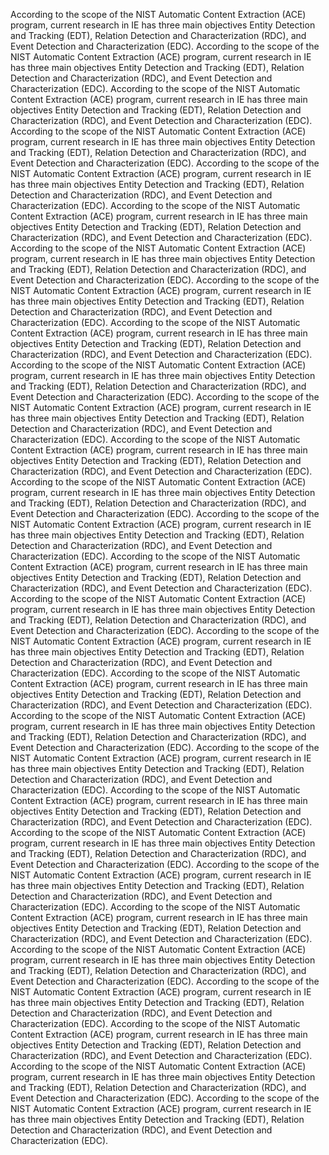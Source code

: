 According to the scope of the NIST Automatic Content Extraction (ACE) program, current research in IE has three main objectives Entity Detection and Tracking (EDT), Relation Detection and Characterization (RDC), and Event Detection and Characterization (EDC).
According to the scope of the NIST Automatic Content Extraction (ACE) program, current research in IE has three main objectives Entity Detection and Tracking (EDT), Relation Detection and Characterization (RDC), and Event Detection and Characterization (EDC).
According to the scope of the NIST Automatic Content Extraction (ACE) program, current research in IE has three main objectives Entity Detection and Tracking (EDT), Relation Detection and Characterization (RDC), and Event Detection and Characterization (EDC).
According to the scope of the NIST Automatic Content Extraction (ACE) program, current research in IE has three main objectives Entity Detection and Tracking (EDT), Relation Detection and Characterization (RDC), and Event Detection and Characterization (EDC).
According to the scope of the NIST Automatic Content Extraction (ACE) program, current research in IE has three main objectives Entity Detection and Tracking (EDT), Relation Detection and Characterization (RDC), and Event Detection and Characterization (EDC).
According to the scope of the NIST Automatic Content Extraction (ACE) program, current research in IE has three main objectives Entity Detection and Tracking (EDT), Relation Detection and Characterization (RDC), and Event Detection and Characterization (EDC).
According to the scope of the NIST Automatic Content Extraction (ACE) program, current research in IE has three main objectives Entity Detection and Tracking (EDT), Relation Detection and Characterization (RDC), and Event Detection and Characterization (EDC).
According to the scope of the NIST Automatic Content Extraction (ACE) program, current research in IE has three main objectives Entity Detection and Tracking (EDT), Relation Detection and Characterization (RDC), and Event Detection and Characterization (EDC).
According to the scope of the NIST Automatic Content Extraction (ACE) program, current research in IE has three main objectives Entity Detection and Tracking (EDT), Relation Detection and Characterization (RDC), and Event Detection and Characterization (EDC).
According to the scope of the NIST Automatic Content Extraction (ACE) program, current research in IE has three main objectives Entity Detection and Tracking (EDT), Relation Detection and Characterization (RDC), and Event Detection and Characterization (EDC).
According to the scope of the NIST Automatic Content Extraction (ACE) program, current research in IE has three main objectives Entity Detection and Tracking (EDT), Relation Detection and Characterization (RDC), and Event Detection and Characterization (EDC).
According to the scope of the NIST Automatic Content Extraction (ACE) program, current research in IE has three main objectives Entity Detection and Tracking (EDT), Relation Detection and Characterization (RDC), and Event Detection and Characterization (EDC).
According to the scope of the NIST Automatic Content Extraction (ACE) program, current research in IE has three main objectives Entity Detection and Tracking (EDT), Relation Detection and Characterization (RDC), and Event Detection and Characterization (EDC).
According to the scope of the NIST Automatic Content Extraction (ACE) program, current research in IE has three main objectives Entity Detection and Tracking (EDT), Relation Detection and Characterization (RDC), and Event Detection and Characterization (EDC).
According to the scope of the NIST Automatic Content Extraction (ACE) program, current research in IE has three main objectives Entity Detection and Tracking (EDT), Relation Detection and Characterization (RDC), and Event Detection and Characterization (EDC).
According to the scope of the NIST Automatic Content Extraction (ACE) program, current research in IE has three main objectives Entity Detection and Tracking (EDT), Relation Detection and Characterization (RDC), and Event Detection and Characterization (EDC).
According to the scope of the NIST Automatic Content Extraction (ACE) program, current research in IE has three main objectives Entity Detection and Tracking (EDT), Relation Detection and Characterization (RDC), and Event Detection and Characterization (EDC).
According to the scope of the NIST Automatic Content Extraction (ACE) program, current research in IE has three main objectives Entity Detection and Tracking (EDT), Relation Detection and Characterization (RDC), and Event Detection and Characterization (EDC).
According to the scope of the NIST Automatic Content Extraction (ACE) program, current research in IE has three main objectives Entity Detection and Tracking (EDT), Relation Detection and Characterization (RDC), and Event Detection and Characterization (EDC).
According to the scope of the NIST Automatic Content Extraction (ACE) program, current research in IE has three main objectives Entity Detection and Tracking (EDT), Relation Detection and Characterization (RDC), and Event Detection and Characterization (EDC).
According to the scope of the NIST Automatic Content Extraction (ACE) program, current research in IE has three main objectives Entity Detection and Tracking (EDT), Relation Detection and Characterization (RDC), and Event Detection and Characterization (EDC).
According to the scope of the NIST Automatic Content Extraction (ACE) program, current research in IE has three main objectives Entity Detection and Tracking (EDT), Relation Detection and Characterization (RDC), and Event Detection and Characterization (EDC).
According to the scope of the NIST Automatic Content Extraction (ACE) program, current research in IE has three main objectives Entity Detection and Tracking (EDT), Relation Detection and Characterization (RDC), and Event Detection and Characterization (EDC).
According to the scope of the NIST Automatic Content Extraction (ACE) program, current research in IE has three main objectives Entity Detection and Tracking (EDT), Relation Detection and Characterization (RDC), and Event Detection and Characterization (EDC).
According to the scope of the NIST Automatic Content Extraction (ACE) program, current research in IE has three main objectives Entity Detection and Tracking (EDT), Relation Detection and Characterization (RDC), and Event Detection and Characterization (EDC).
According to the scope of the NIST Automatic Content Extraction (ACE) program, current research in IE has three main objectives Entity Detection and Tracking (EDT), Relation Detection and Characterization (RDC), and Event Detection and Characterization (EDC).
According to the scope of the NIST Automatic Content Extraction (ACE) program, current research in IE has three main objectives Entity Detection and Tracking (EDT), Relation Detection and Characterization (RDC), and Event Detection and Characterization (EDC).
According to the scope of the NIST Automatic Content Extraction (ACE) program, current research in IE has three main objectives Entity Detection and Tracking (EDT), Relation Detection and Characterization (RDC), and Event Detection and Characterization (EDC).
According to the scope of the NIST Automatic Content Extraction (ACE) program, current research in IE has three main objectives Entity Detection and Tracking (EDT), Relation Detection and Characterization (RDC), and Event Detection and Characterization (EDC).